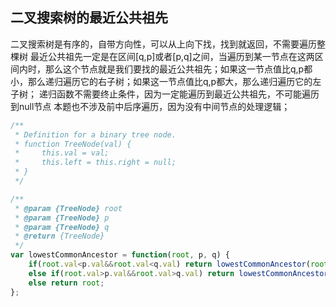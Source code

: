 ## 二叉搜索树的最近公共祖先
二叉搜索树是有序的，自带方向性，可以从上向下找，找到就返回，不需要遍历整棵树
最近公共祖先一定是在区间[q,p]或者[p,q]之间，当遍历到某一节点在这两区间内时，那么这个节点就是我们要找的最近公共祖先；如果这一节点值比q,p都小，那么递归遍历它的右子树；如果这一节点值比q,p都大，那么递归遍历它的左子树；
递归函数不需要终止条件，因为一定能遍历到最近公共祖先，不可能遍历到null节点
本题也不涉及前中后序遍历，因为没有中间节点的处理逻辑；

```javascript
/**
 * Definition for a binary tree node.
 * function TreeNode(val) {
 *     this.val = val;
 *     this.left = this.right = null;
 * }
 */

/**
 * @param {TreeNode} root
 * @param {TreeNode} p
 * @param {TreeNode} q
 * @return {TreeNode}
 */
var lowestCommonAncestor = function(root, p, q) {
    if(root.val<p.val&&root.val<q.val) return lowestCommonAncestor(root.right,p,q);
    else if(root.val>p.val&&root.val>q.val) return lowestCommonAncestor(root.left,p,q);
    else return root;
};
```